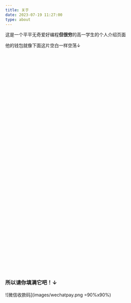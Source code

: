 ```yaml
---
title: 关于
date: 2023-07-19 11:27:00
type: about
---
```


这是一个平平无奇爱好编程**但很穷**的高一学生的个人介绍页面

他的钱包就像下面这片空白一样空荡↓
<br>
<br>
<br>
<br>
<br>
<br>
<br>
<br>
<br>
<br>
<br>
<br>
<br>
<br>
<br>
<br>
<br>
<br>
<br>
<br>
<br>
<br>
<br>
<br>
<br>
<br>
<br>
<br>
<br>
<br>
<br>
<br>
<br>
<br>
<br>
<br>
<br>
<br>
<br>
<br>
<br>
<br>
### 所以请你填满它吧！↓
![微信收款码](images/wechatpay.png =90%x90%)
